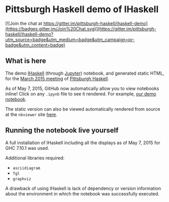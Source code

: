 # Pittsburgh Haskell demo of IHaskell

[![Join the chat at https://gitter.im/pittsburgh-haskell/ihaskell-demo](https://badges.gitter.im/Join%20Chat.svg)](https://gitter.im/pittsburgh-haskell/ihaskell-demo?utm_source=badge&utm_medium=badge&utm_campaign=pr-badge&utm_content=badge)

## What is here

The demo [IHaskell](https://github.com/gibiansky/IHaskell) (through [Jupyter](http://jupyter.org/)) notebook, and generated static HTML, for the [March 2015 meeting](http://www.meetup.com/Pittsburgh-Code-Supply/events/220880859/) of [Pittsburgh Haskell](http://PittsburghHaskell.org/).

As of May 7, 2015, GitHub now automatically allow you to view notebooks inline! Click on any `.ipynb` file to see it rendered. For example, [our demo notebook](https://github.com/pittsburgh-haskell/ihaskell-demo/blob/master/PittsburghHaskellDemo.ipynb).

The static version can also be viewed automatically rendered from source at the `nbviewer` site [here](http://nbviewer.ipython.org/github/pittsburgh-haskell/ihaskell-demo/blob/master/PittsburghHaskellDemo.ipynb).

## Running the notebook live yourself

A full installation of IHaskell including all the displays as of May 7, 2015 for GHC 7.10.1 was used.

Additional libraries required:

- `asciidiagram`
- `fgl`
- `graphviz`

A drawback of using IHaskell is lack of dependency or version information about the environment in which the notebook was successfully executed.
